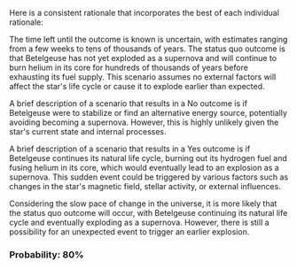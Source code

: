 Here is a consistent rationale that incorporates the best of each individual rationale:

The time left until the outcome is known is uncertain, with estimates ranging from a few weeks to tens of thousands of years. The status quo outcome is that Betelgeuse has not yet exploded as a supernova and will continue to burn helium in its core for hundreds of thousands of years before exhausting its fuel supply. This scenario assumes no external factors will affect the star's life cycle or cause it to explode earlier than expected.

A brief description of a scenario that results in a No outcome is if Betelgeuse were to stabilize or find an alternative energy source, potentially avoiding becoming a supernova. However, this is highly unlikely given the star's current state and internal processes.

A brief description of a scenario that results in a Yes outcome is if Betelgeuse continues its natural life cycle, burning out its hydrogen fuel and fusing helium in its core, which would eventually lead to an explosion as a supernova. This sudden event could be triggered by various factors such as changes in the star's magnetic field, stellar activity, or external influences.

Considering the slow pace of change in the universe, it is more likely that the status quo outcome will occur, with Betelgeuse continuing its natural life cycle and eventually exploding as a supernova. However, there is still a possibility for an unexpected event to trigger an earlier explosion.

### Probability: 80%